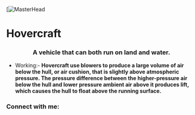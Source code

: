 [![MasterHead](https://thumbs.dreamstime.com/b/vector-illustration-cartoon-hovercraft-background-blue-epidemic-deathes-hovercraft-background-nature-seaborne-167766121.jpg)
# Hovercraft
<h3 align="center">A vehicle that can both run on land and water.</h3>

- Working:- **Hovercraft use blowers to produce a large volume of air below the hull, or air cushion, that is slightly above atmospheric pressure. The pressure difference between the higher-pressure air below the hull and lower pressure ambient air above it produces lift, which causes the hull to float above the running surface.**

<h3 align="left">Connect with me:</h3>
<p align="left">
</p>

